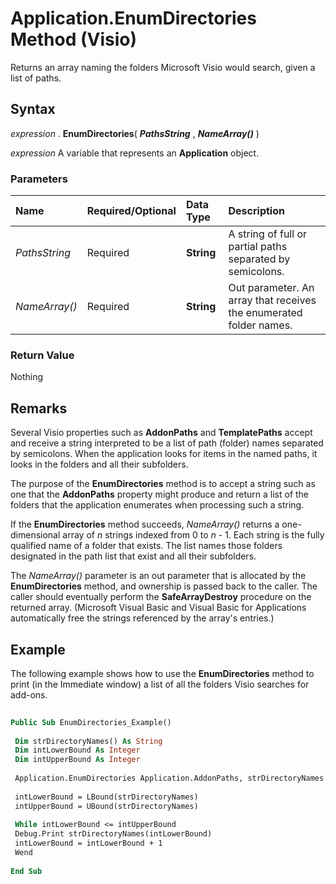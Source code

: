 
# Application.EnumDirectories Method (Visio)

Returns an array naming the folders Microsoft Visio would search, given a list of paths.


## Syntax

 _expression_ . **EnumDirectories**( **_PathsString_** , **_NameArray()_** )

 _expression_ A variable that represents an **Application** object.


### Parameters



|**Name**|**Required/Optional**|**Data Type**|**Description**|
|:-----|:-----|:-----|:-----|
| _PathsString_|Required| **String**|A string of full or partial paths separated by semicolons.|
| _NameArray()_|Required| **String**|Out parameter. An array that receives the enumerated folder names.|

### Return Value

Nothing


## Remarks

Several Visio properties such as  **AddonPaths** and **TemplatePaths** accept and receive a string interpreted to be a list of path (folder) names separated by semicolons. When the application looks for items in the named paths, it looks in the folders and all their subfolders.

The purpose of the  **EnumDirectories** method is to accept a string such as one that the **AddonPaths** property might produce and return a list of the folders that the application enumerates when processing such a string.

If the  **EnumDirectories** method succeeds, _NameArray()_ returns a one-dimensional array of _n_ strings indexed from 0 to _n_ - 1. Each string is the fully qualified name of a folder that exists. The list names those folders designated in the path list that exist and all their subfolders.

The  _NameArray()_ parameter is an out parameter that is allocated by the **EnumDirectories** method, and ownership is passed back to the caller. The caller should eventually perform the **SafeArrayDestroy** procedure on the returned array. (Microsoft Visual Basic and Visual Basic for Applications automatically free the strings referenced by the array's entries.)


## Example

The following example shows how to use the  **EnumDirectories** method to print (in the Immediate window) a list of all the folders Visio searches for add-ons.


```vb
 
Public Sub EnumDirectories_Example() 
 
 Dim strDirectoryNames() As String 
 Dim intLowerBound As Integer 
 Dim intUpperBound As Integer 
 
 Application.EnumDirectories Application.AddonPaths, strDirectoryNames 
 
 intLowerBound = LBound(strDirectoryNames) 
 intUpperBound = UBound(strDirectoryNames) 
 
 While intLowerBound <= intUpperBound 
 Debug.Print strDirectoryNames(intLowerBound) 
 intLowerBound = intLowerBound + 1 
 Wend 
 
End Sub 

```

